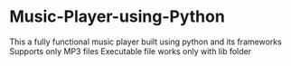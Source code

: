 # Music-Player-using-Python
This a fully functional music player built using python and its frameworks
Supports only MP3 files
Executable file works only with lib folder
